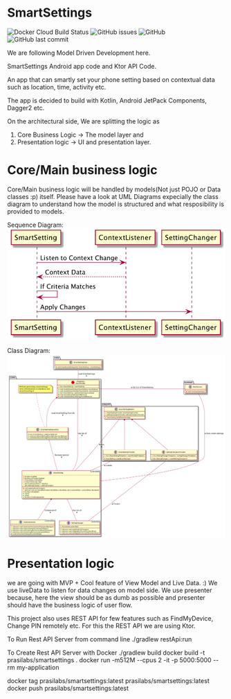 # SmartSettings 
![Docker Cloud Build Status](https://img.shields.io/docker/cloud/build/prasilabs/smartsettings)  ![GitHub issues](https://img.shields.io/github/issues/praslnx8/smartsettings) ![GitHub](https://img.shields.io/github/license/praslnx8/smartsettings)   ![GitHub last commit](https://img.shields.io/github/last-commit/praslnx8/smartsettings)

We are following Model Driven Development here.

SmartSettings Android app code and Ktor API Code.

An app that can smartly set your phone setting based on contextual data such as location, time, activity etc.

The app is decided to build with Kotlin, Android JetPack Components, Dagger2 etc.

On the architectural side, We are splitting the logic as
1. Core Business Logic -> The model layer and
2. Presentation logic -> UI and presentation layer.

# Core/Main business logic
Core/Main business logic will be handled by models(Not just POJO or Data classes :p) itself. Please have a look at UML Diagrams expecially the class diagram to understand how the model is structured and what resposibility is provided to models.

Sequence Diagram:
![Sequence Diagram](https://raw.githubusercontent.com/praslnx8/SmartSettings/master/MDD/sequence_diagram.png)

Class Diagram:
![Class Diagram](https://raw.githubusercontent.com/praslnx8/SmartSettings/master/MDD/class_diagram.png)

# Presentation logic
we are going with MVP + Cool feature of View Model and Live Data. :)
We use liveData to listen for data changes on model side. We use presenter because, here the view should be as dumb as possible and presenter should have the business logic of user flow.

This project also uses REST API for few features such as FindMyDevice, Change PIN remotely etc. For this the REST API we are using Ktor.


To Run Rest API Server from command line
./gradlew restApi:run 

To Create Rest API Server with Docker
./gradlew build
docker build -t prasilabs/smartsettings .
docker run -m512M --cpus 2 -it -p 5000:5000 --rm my-application

docker tag prasilabs/smartsettings:latest prasilabs/smartsettings:latest 
docker push prasilabs/smartsettings:latest 

